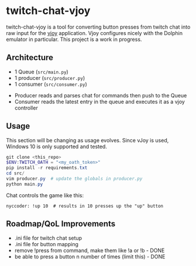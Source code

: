# twitch-chat-vjoy
twitch-chat-vjoy is a tool for converting button presses from twitch chat into raw input for the [vjoy](http://vjoystick.sourceforge.net/site/) application. Vjoy configures nicely with the Dolphin emulator in particular. This project is a work in progress.

## Architecture
* 1 Queue    (`src/main.py`)
* 1 producer (`src/producer.py`)
* 1 consumer (`src/consumer.py`)

- Producer reads and parses chat for commands then push to the Queue
- Consumer reads the latest entry in the queue and executes it as a vjoy controller

## Usage
This section will be changing as usage evolves.
Since vJoy is used, Windows 10 is only supported and tested.
```powershell
git clone <this_repo>
$ENV:TWITCH_OATH = "<my_oath_token>"
pip install -r requirements.txt
cd src/
vim producer.py  # update the globals in producer.py  
python main.py
```

Chat controls the game like this:
```
nyccoder: !up 10  # results in 10 presses up the "up" button
```

## Roadmap/QoL Improvements
* .ini file for twitch chat setup
* .ini file for button mapping
* remove !press from command, make them like !a or !b - DONE
* be able to press a button n number of times (limit this) - DONE
